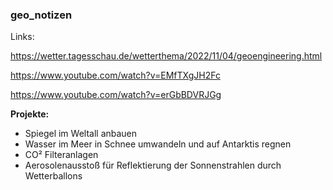 ### geo_notizen



Links:

https://wetter.tagesschau.de/wetterthema/2022/11/04/geoengineering.html

https://www.youtube.com/watch?v=EMfTXgJH2Fc

https://www.youtube.com/watch?v=erGbBDVRJGg



**Projekte:**

* Spiegel im Weltall anbauen
* Wasser im Meer in Schnee umwandeln und auf Antarktis regnen
* CO² Filteranlagen
* Aerosolenausstoß für Reflektierung der Sonnenstrahlen durch Wetterballons